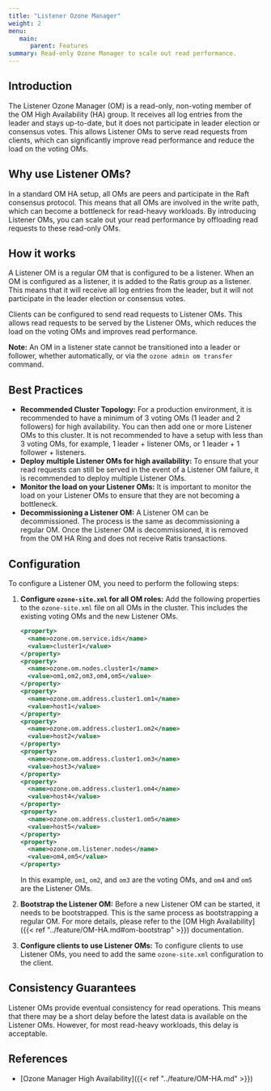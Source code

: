 ```yaml
---
title: "Listener Ozone Manager"
weight: 2
menu:
   main:
      parent: Features
summary: Read-only Ozone Manager to scale out read performance.
---
```

<!---
  Licensed to the Apache Software Foundation (ASF) under one or more
  contributor license agreements.  See the NOTICE file distributed with
  this work for additional information regarding copyright ownership.
  The ASF licenses this file to You under the Apache License, Version 2.0
  (the "License"); you may not use this file except in compliance with
  the License.  You may obtain a copy of the License at

      http://www.apache.org/licenses/LICENSE-2.0

  Unless required by applicable law or agreed to in writing, software
  distributed under the License is distributed on an "AS IS" BASIS,
  WITHOUT WARRANTIES OR CONDITIONS OF ANY KIND, either express or implied.
  See the License for the specific language governing permissions and
  limitations under the License.
-->

## Introduction

The Listener Ozone Manager (OM) is a read-only, non-voting member of the OM High Availability (HA) group. It receives all log entries from the leader and stays up-to-date, but it does not participate in leader election or consensus votes. This allows Listener OMs to serve read requests from clients, which can significantly improve read performance and reduce the load on the voting OMs.

## Why use Listener OMs?

In a standard OM HA setup, all OMs are peers and participate in the Raft consensus protocol. This means that all OMs are involved in the write path, which can become a bottleneck for read-heavy workloads. By introducing Listener OMs, you can scale out your read performance by offloading read requests to these read-only OMs.

## How it works

A Listener OM is a regular OM that is configured to be a listener. When an OM is configured as a listener, it is added to the Ratis group as a listener. This means that it will receive all log entries from the leader, but it will not participate in the leader election or consensus votes.

Clients can be configured to send read requests to Listener OMs. This allows read requests to be served by the Listener OMs, which reduces the load on the voting OMs and improves read performance.

**Note:** An OM in a listener state cannot be transitioned into a leader or follower, whether automatically, or via the `ozone admin om transfer` command.

## Best Practices

*   **Recommended Cluster Topology:** For a production environment, it is recommended to have a minimum of 3 voting OMs (1 leader and 2 followers) for high availability. You can then add one or more Listener OMs to this cluster. It is not recommended to have a setup with less than 3 voting OMs, for example, 1 leader + listener OMs, or 1 leader + 1 follower + listeners.
*   **Deploy multiple Listener OMs for high availability:** To ensure that your read requests can still be served in the event of a Listener OM failure, it is recommended to deploy multiple Listener OMs.
*   **Monitor the load on your Listener OMs:** It is important to monitor the load on your Listener OMs to ensure that they are not becoming a bottleneck.
*   **Decommissioning a Listener OM:** A Listener OM can be decommissioned. The process is the same as decommissioning a regular OM. Once the Listener OM is decommissioned, it is removed from the OM HA Ring and does not receive Ratis transactions.

## Configuration

To configure a Listener OM, you need to perform the following steps:

1.  **Configure `ozone-site.xml` for all OM roles:** Add the following properties to the `ozone-site.xml` file on all OMs in the cluster. This includes the existing voting OMs and the new Listener OMs.

    ```xml
    <property>
      <name>ozone.om.service.ids</name>
      <value>cluster1</value>
    </property>
    <property>
      <name>ozone.om.nodes.cluster1</name>
      <value>om1,om2,om3,om4,om5</value>
    </property>
    <property>
      <name>ozone.om.address.cluster1.om1</name>
      <value>host1</value>
    </property>
    <property>
      <name>ozone.om.address.cluster1.om2</name>
      <value>host2</value>
    </property>
    <property>
      <name>ozone.om.address.cluster1.om3</name>
      <value>host3</value>
    </property>
    <property>
      <name>ozone.om.address.cluster1.om4</name>
      <value>host4</value>
    </property>
    <property>
      <name>ozone.om.address.cluster1.om5</name>
      <value>host5</value>
    </property>
    <property>
      <name>ozone.om.listener.nodes</name>
      <value>om4,om5</value>
    </property>
    ```

    In this example, `om1`, `om2`, and `om3` are the voting OMs, and `om4` and `om5` are the Listener OMs.

2.  **Bootstrap the Listener OM:** Before a new Listener OM can be started, it needs to be bootstrapped. This is the same process as bootstrapping a regular OM. For more details, please refer to the [OM High Availability]({{< ref "../feature/OM-HA.md#om-bootstrap" >}}) documentation.

3.  **Configure clients to use Listener OMs:** To configure clients to use Listener OMs, you need to add the same `ozone-site.xml` configuration to the client.

## Consistency Guarantees

Listener OMs provide eventual consistency for read operations. This means that there may be a short delay before the latest data is available on the Listener OMs. However, for most read-heavy workloads, this delay is acceptable.

## References

* [Ozone Manager High Availability]({{< ref "../feature/OM-HA.md" >}})
